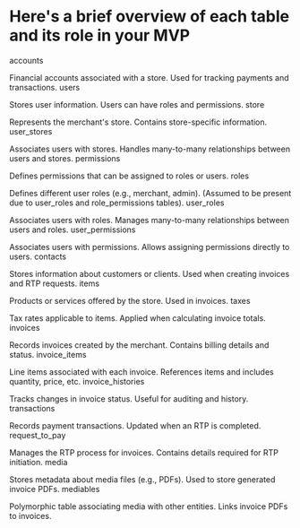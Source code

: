 # Here's a brief overview of each table and its role in your MVP

accounts

Financial accounts associated with a store.
Used for tracking payments and transactions.
users

Stores user information.
Users can have roles and permissions.
store

Represents the merchant's store.
Contains store-specific information.
user_stores

Associates users with stores.
Handles many-to-many relationships between users and stores.
permissions

Defines permissions that can be assigned to roles or users.
roles

Defines different user roles (e.g., merchant, admin).
(Assumed to be present due to user_roles and role_permissions tables).
user_roles

Associates users with roles.
Manages many-to-many relationships between users and roles.
user_permissions

Associates users with permissions.
Allows assigning permissions directly to users.
contacts

Stores information about customers or clients.
Used when creating invoices and RTP requests.
items

Products or services offered by the store.
Used in invoices.
taxes

Tax rates applicable to items.
Applied when calculating invoice totals.
invoices

Records invoices created by the merchant.
Contains billing details and status.
invoice_items

Line items associated with each invoice.
References items and includes quantity, price, etc.
invoice_histories

Tracks changes in invoice status.
Useful for auditing and history.
transactions

Records payment transactions.
Updated when an RTP is completed.
request_to_pay

Manages the RTP process for invoices.
Contains details required for RTP initiation.
media

Stores metadata about media files (e.g., PDFs).
Used to store generated invoice PDFs.
mediables

Polymorphic table associating media with other entities.
Links invoice PDFs to invoices.
